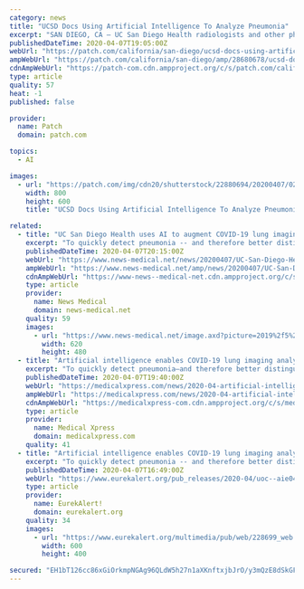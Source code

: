 ```yaml
---
category: news
title: "UCSD Docs Using Artificial Intelligence To Analyze Pneumonia"
excerpt: "SAN DIEGO, CA — UC San Diego Health radiologists and other physicians are now using artificial intelligence to rapidly analyze lung imaging to detect for pneumonia - including that impacting COVID-19 patients, the medical center announced Tuesday. For most patients who have died of COVID-19, the ultimate cause of death was pneumonia ..."
publishedDateTime: 2020-04-07T19:05:00Z
webUrl: "https://patch.com/california/san-diego/ucsd-docs-using-artificial-intelligence-analyze-pneumonia"
ampWebUrl: "https://patch.com/california/san-diego/amp/28680678/ucsd-docs-using-artificial-intelligence-analyze-pneumonia"
cdnAmpWebUrl: "https://patch-com.cdn.ampproject.org/c/s/patch.com/california/san-diego/amp/28680678/ucsd-docs-using-artificial-intelligence-analyze-pneumonia"
type: article
quality: 57
heat: -1
published: false

provider:
  name: Patch
  domain: patch.com

topics:
  - AI

images:
  - url: "https://patch.com/img/cdn20/shutterstock/22880694/20200407/020505/styles/patch_image/public/shutterstock-613921955___07140441204.jpg?width=984"
    width: 800
    height: 600
    title: "UCSD Docs Using Artificial Intelligence To Analyze Pneumonia"

related:
  - title: "UC San Diego Health uses AI to augment COVID-19 lung imaging analysis"
    excerpt: "To quickly detect pneumonia -- and therefore better distinguish between COVID-19 patients likely to need more supportive care in the hospital and those who could be followed closely at home -- UC San Diego Health radiologists and other physicians are now using artificial intelligence ... by Amazon Web Services (AWS). The new AI capability ..."
    publishedDateTime: 2020-04-07T20:15:00Z
    webUrl: "https://www.news-medical.net/news/20200407/UC-San-Diego-Health-uses-AI-to-augment-COVID-19-lung-imaging-analysis.aspx"
    ampWebUrl: "https://www.news-medical.net/amp/news/20200407/UC-San-Diego-Health-uses-AI-to-augment-COVID-19-lung-imaging-analysis.aspx"
    cdnAmpWebUrl: "https://www-news--medical-net.cdn.ampproject.org/c/s/www.news-medical.net/amp/news/20200407/UC-San-Diego-Health-uses-AI-to-augment-COVID-19-lung-imaging-analysis.aspx"
    type: article
    provider:
      name: News Medical
      domain: news-medical.net
    quality: 59
    images:
      - url: "https://www.news-medical.net/image.axd?picture=2019%2f5%2ffuturistic_techno_design_on_background_of_supercomputer_data_center_-_Image_-_Timofeev_Vladimir_M1_402c068791b640469e416c4f55d84afe-620x480.jpg"
        width: 620
        height: 480
  - title: "Artificial intelligence enables COVID-19 lung imaging analysis"
    excerpt: "To quickly detect pneumonia—and therefore better distinguish between COVID-19 patients likely to need more supportive care in the hospital and those who could be followed closely at home—UC San Diego Health radiologists and other physicians are now using artificial intelligence ... by Amazon Web Services (AWS). The new AI capability ..."
    publishedDateTime: 2020-04-07T19:40:00Z
    webUrl: "https://medicalxpress.com/news/2020-04-artificial-intelligence-enables-covid-lung.html"
    ampWebUrl: "https://medicalxpress.com/news/2020-04-artificial-intelligence-enables-covid-lung.amp"
    cdnAmpWebUrl: "https://medicalxpress-com.cdn.ampproject.org/c/s/medicalxpress.com/news/2020-04-artificial-intelligence-enables-covid-lung.amp"
    type: article
    provider:
      name: Medical Xpress
      domain: medicalxpress.com
    quality: 41
  - title: "Artificial intelligence enables COVID-19 lung imaging analysis at UC San Diego Health"
    excerpt: "To quickly detect pneumonia -- and therefore better distinguish between COVID-19 patients likely to need more supportive care in the hospital and those who could be followed closely at home -- UC San Diego Health radiologists and other physicians are now using artificial intelligence (AI) to augment lung imaging analysis in a clinical research ..."
    publishedDateTime: 2020-04-07T16:49:00Z
    webUrl: "https://www.eurekalert.org/pub_releases/2020-04/uoc--aie040720.php"
    type: article
    provider:
      name: EurekAlert!
      domain: eurekalert.org
    quality: 34
    images:
      - url: "https://www.eurekalert.org/multimedia/pub/web/228699_web.jpg"
        width: 600
        height: 400

secured: "EH1bT126cc86xGiOrkmpNGAg96QLdW5h27n1aXKnftxjbJrO/y3mQzE8dSkGFAh5oj1gouVD9ENwZRFycaOaa/1gXTANdXHMe+V/kz7yA01ZYr/s8mbfoCq+SNZIQgufcpe69qdUed0/GOuBOWhD2wgM8xLAwweDBWJgHQYWni907VaIbZ0hfOPKgwdJYxf5d/aKoVKLyCycrChgQhOkGh94j5dAR39qWVvUW/n7eM/aLPfTj1NC7q50RfrM1P/vEycJj8l/AibAjXwwTYHT65B7UpIn7wMYgqRQ6T0K1W4t3GANXGXBOzLZK24NlB9FoV/jTXiOgAJmgG8COJquiVBxHGw8TBO0frPoYM7JfuGlNGU9xmfKsZeiNjVKS4bOYXGZXRL8qGn1uLbqepbee79DHboFKwK4tx777ndpHVlNEhk66WItMcIHAdkOdJuE//qv6VcilQ9Qp8V6+KPg1Cb0LSrp+sBJOt3+LfQ7J0A=;J0srtxlfUraK++dXr6Hj6g=="
---
```


